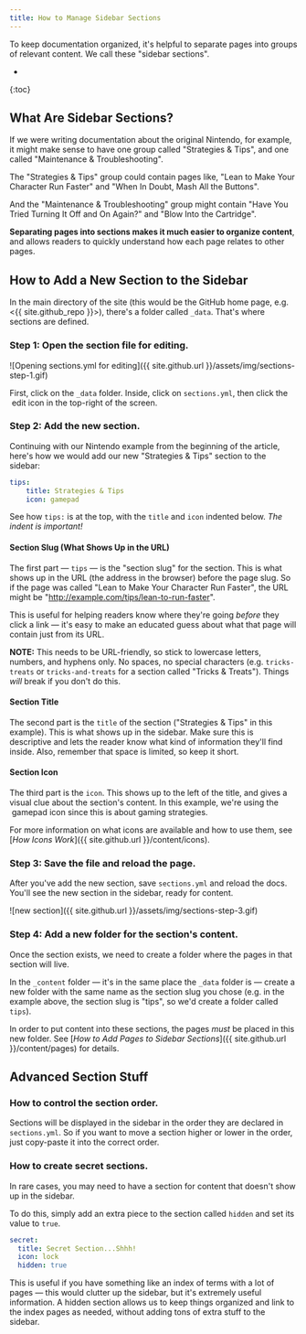 ```yaml
---
title: How to Manage Sidebar Sections
---
```


To keep documentation organized, it's helpful to separate pages into groups of relevant content. We call these "sidebar sections".

- 
{:toc}

## What Are Sidebar Sections?

If we were writing documentation about the original Nintendo, for example, it might make sense to have one group called "Strategies & Tips", and one called "Maintenance & Troubleshooting".

The "Strategies & Tips" group could contain pages like, "Lean to Make Your Character Run Faster" and "When In Doubt, Mash All the Buttons".

And the "Maintenance & Troubleshooting" group might contain "Have You Tried Turning It Off and On Again?" and "Blow Into the Cartridge".

**Separating pages into sections makes it much easier to organize content**, and allows readers to quickly understand how each page relates to other pages.


## How to Add a New Section to the Sidebar

In the main directory of the site (this would be the GitHub home page, e.g. <{{ site.github_repo }}>), there's a folder called `_data`. That's where sections are defined.

### Step 1: Open the section file for editing.

![Opening sections.yml for editing]({{ site.github.url }}/assets/img/sections-step-1.gif)

First, click on the `_data` folder. Inside, click on `sections.yml`, then click the <i class="u-icon--before u-icon--pencil"></i>&nbsp;edit icon in the top-right of the screen.

### Step 2: Add the new section.

Continuing with our Nintendo example from the beginning of the article, here's how we would add our new "Strategies & Tips" section to the sidebar:

``` yaml
tips:
    title: Strategies & Tips
    icon: gamepad
```

See how `tips:` is at the top, with the `title` and `icon` indented below. _The indent is important!_

#### Section Slug (What Shows Up in the URL)

The first part — `tips` — is the "section slug" for the section. This is what shows up in the URL (the address in the browser) before the page slug. So if the page was called "Lean to Make Your Character Run Faster", the URL might be "http://example.com/tips/lean-to-run-faster".

This is useful for helping readers know where they're going _before_ they click a link — it's easy to make an educated guess about what that page will contain just from its URL.

**NOTE:** This needs to be URL-friendly, so stick to lowercase letters, numbers, and hyphens only. No spaces, no special characters (e.g. `tricks-treats` or `tricks-and-treats` for a section called "Tricks & Treats"). Things _will_ break if you don't do this.

#### Section Title

The second part is the `title` of the section ("Strategies & Tips" in this example). This is what shows up in the sidebar. Make sure this is descriptive and lets the reader know what kind of information they'll find inside. Also, remember that space is limited, so keep it short.

#### Section Icon

The third part is the `icon`. This shows up to the left of the title, and gives a visual clue about the section's content. In this example, we're using the <i class="u-icon--before u-icon--gamepad"></i>&nbsp;gamepad icon since this is about gaming strategies.

For more information on what icons are available and how to use them, see [_How Icons Work_]({{ site.github.url }}/content/icons).

### Step 3: Save the file and reload the page.

After you've add the new section, save `sections.yml` and reload the docs. You'll see the new section in the sidebar, ready for content.

![new section]({{ site.github.url }}/assets/img/sections-step-3.gif)

### Step 4: Add a new folder for the section's content.

Once the section exists, we need to create a folder where the pages in that section will live.

In the `_content` folder — it's in the same place the `_data` folder is — create a new folder with the same name as the section slug you chose (e.g. in the example above, the section slug is "tips", so we'd create a folder called `tips`).

In order to put content into these sections, the pages _must_ be placed in this new folder. See [_How to Add Pages to Sidebar Sections_]({{ site.github.url }}/content/pages) for details.

## Advanced Section Stuff

### How to control the section order.

Sections will be displayed in the sidebar in the order they are declared in `sections.yml`. So if you want to move a section higher or lower in the order, just copy-paste it into the correct order.

### How to create secret sections.

In rare cases, you may need to have a section for content that doesn't show up in the sidebar.

To do this, simply add an extra piece to the section called `hidden` and set its value to `true`.

``` yaml
secret:
  title: Secret Section...Shhh!
  icon: lock
  hidden: true
```

This is useful if you have something like an index of terms with a lot of pages — this would clutter up the sidebar, but it's extremely useful information. A hidden section allows us to keep things organized and link to the index pages as needed, without adding tons of extra stuff to the sidebar.
